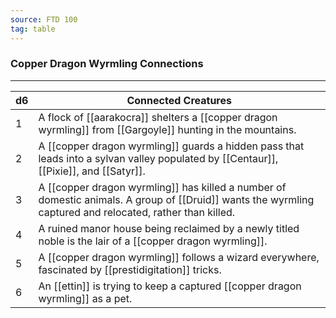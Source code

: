 ```yaml
---
source: FTD 100
tag: table
---
```


### Copper Dragon Wyrmling Connections
---
|d6|Connected Creatures|
|----|------------|
|1|A flock of [[aarakocra]] shelters a [[copper dragon wyrmling]] from [[Gargoyle]] hunting in the mountains.|
|2|A [[copper dragon wyrmling]] guards a hidden pass that leads into a sylvan valley populated by [[Centaur]], [[Pixie]], and [[Satyr]].|
|3|A [[copper dragon wyrmling]] has killed a number of domestic animals. A group of [[Druid]] wants the wyrmling captured and relocated, rather than killed.|
|4|A ruined manor house being reclaimed by a newly titled noble is the lair of a [[copper dragon wyrmling]].|
|5|A [[copper dragon wyrmling]] follows a wizard everywhere, fascinated by [[prestidigitation]] tricks.|
|6|An [[ettin]] is trying to keep a captured [[copper dragon wyrmling]] as a pet.|
